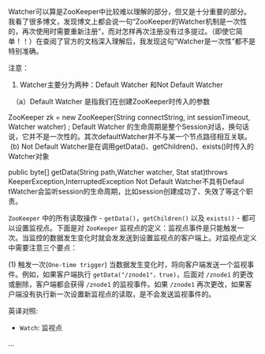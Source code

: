 
Watcher可以算是ZooKeeper中比较难以理解的部分，但又是十分重要的部分。我看了很多博文，发现博文上都会说一句“ZooKeeper的Watcher机制是一次性的，再次使用时需要重新注册”，而对怎样再次注册没有过多提过。（即使它简单！！）在查阅了官方的文档深入理解后，我发现这句“Watcher是一次性”都不是特别准确。

注意：

1. Watcher主要分为两种：Default Watcher 和Not Default Watcher

  （a）Default Watcher 是指我们在创建ZooKeeper时传入的参数


ZooKeeper zk = new ZooKeeper(String connectString, int sessionTimeout, Watcher watcher) ;
Default Watcher 的生命周期是整个Session对话，换句话说，它并不是一次性的。其次defaultWatcher并不与某一个节点路径相互关联。
 (b) Not Default Watcher是在调用getData()、getChildren()、exists()时传入的Watcher对象


public byte[] getData(String path,Watcher watcher, Stat stat)throws KeeperException,InterruptedException
Not Default Watcher不具有Defaul tWatcher会监听session的生命周期，比如session创建成功了、失效了等这个职责。


`ZooKeeper` 中的所有读取操作 -  `getData()`，`getChildren()` 以及 `exists()` - 都可以设置监视点。下面是对 `ZooKeeper` 监视点的定义：监视点事件是只能触发一次。当监控的数据发生变化时就会发发送到设置监视点的客户端上。对监视点定义中需要注意三个要点：

(1) 触发一次(`One-time trigger`)
当数据发生变化时，将向客户端发送一个监视事件。例如，如果客户端执行 `getData("/znode1"，true)`，后面对 `/znode1` 的更改或删除，客户端都会获得 `/znode1` 的监视事件。如果 `/znode1` 再次更改，如果客户端没有执行新一次设置新监视点的读取，是不会发送监视事件的。









英译对照:
 - `Watch`: 监视点






...

